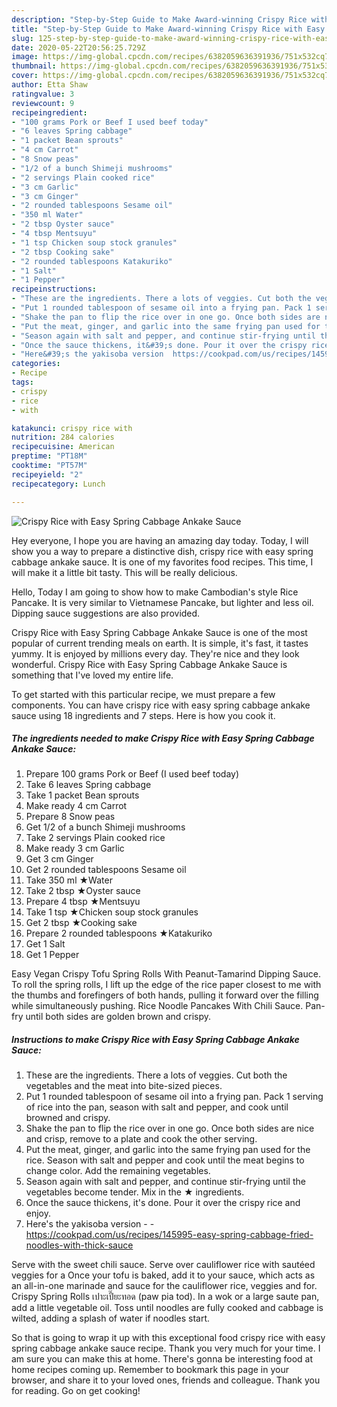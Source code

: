 ```yaml
---
description: "Step-by-Step Guide to Make Award-winning Crispy Rice with Easy Spring Cabbage Ankake Sauce"
title: "Step-by-Step Guide to Make Award-winning Crispy Rice with Easy Spring Cabbage Ankake Sauce"
slug: 125-step-by-step-guide-to-make-award-winning-crispy-rice-with-easy-spring-cabbage-ankake-sauce
date: 2020-05-22T20:56:25.729Z
image: https://img-global.cpcdn.com/recipes/6382059636391936/751x532cq70/crispy-rice-with-easy-spring-cabbage-ankake-sauce-recipe-main-photo.jpg
thumbnail: https://img-global.cpcdn.com/recipes/6382059636391936/751x532cq70/crispy-rice-with-easy-spring-cabbage-ankake-sauce-recipe-main-photo.jpg
cover: https://img-global.cpcdn.com/recipes/6382059636391936/751x532cq70/crispy-rice-with-easy-spring-cabbage-ankake-sauce-recipe-main-photo.jpg
author: Etta Shaw
ratingvalue: 3
reviewcount: 9
recipeingredient:
- "100 grams Pork or Beef I used beef today"
- "6 leaves Spring cabbage"
- "1 packet Bean sprouts"
- "4 cm Carrot"
- "8 Snow peas"
- "1/2 of a bunch Shimeji mushrooms"
- "2 servings Plain cooked rice"
- "3 cm Garlic"
- "3 cm Ginger"
- "2 rounded tablespoons Sesame oil"
- "350 ml Water"
- "2 tbsp Oyster sauce"
- "4 tbsp Mentsuyu"
- "1 tsp Chicken soup stock granules"
- "2 tbsp Cooking sake"
- "2 rounded tablespoons Katakuriko"
- "1 Salt"
- "1 Pepper"
recipeinstructions:
- "These are the ingredients. There a lots of veggies. Cut both the vegetables and the meat into bite-sized pieces."
- "Put 1 rounded tablespoon of sesame oil into a frying pan. Pack 1 serving of rice into the pan, season with salt and pepper, and cook until browned and crispy."
- "Shake the pan to flip the rice over in one go. Once both sides are nice and crisp, remove to a plate and cook the other serving."
- "Put the meat, ginger, and garlic into the same frying pan used for the rice. Season with salt and pepper and cook until the meat begins to change color. Add the remaining vegetables."
- "Season again with salt and pepper, and continue stir-frying until the vegetables become tender. Mix in the ★ ingredients."
- "Once the sauce thickens, it&#39;s done. Pour it over the crispy rice and enjoy."
- "Here&#39;s the yakisoba version  https://cookpad.com/us/recipes/145995-easy-spring-cabbage-fried-noodles-with-thick-sauce"
categories:
- Recipe
tags:
- crispy
- rice
- with

katakunci: crispy rice with 
nutrition: 284 calories
recipecuisine: American
preptime: "PT18M"
cooktime: "PT57M"
recipeyield: "2"
recipecategory: Lunch

---
```



![Crispy Rice with Easy Spring Cabbage Ankake Sauce](https://img-global.cpcdn.com/recipes/6382059636391936/751x532cq70/crispy-rice-with-easy-spring-cabbage-ankake-sauce-recipe-main-photo.jpg)

Hey everyone, I hope you are having an amazing day today. Today, I will show you a way to prepare a distinctive dish, crispy rice with easy spring cabbage ankake sauce. It is one of my favorites food recipes. This time, I will make it a little bit tasty. This will be really delicious.

Hello, Today I am going to show how to make Cambodian&#39;s style Rice Pancake. It is very similar to Vietnamese Pancake, but lighter and less oil. Dipping sauce suggestions are also provided.

Crispy Rice with Easy Spring Cabbage Ankake Sauce is one of the most popular of current trending meals on earth. It is simple, it's fast, it tastes yummy. It is enjoyed by millions every day. They're nice and they look wonderful. Crispy Rice with Easy Spring Cabbage Ankake Sauce is something that I've loved my entire life.


To get started with this particular recipe, we must prepare a few components. You can have crispy rice with easy spring cabbage ankake sauce using 18 ingredients and 7 steps. Here is how you cook it.

<!--inarticleads1-->

##### The ingredients needed to make Crispy Rice with Easy Spring Cabbage Ankake Sauce:

1. Prepare 100 grams Pork or Beef (I used beef today)
1. Take 6 leaves Spring cabbage
1. Take 1 packet Bean sprouts
1. Make ready 4 cm Carrot
1. Prepare 8 Snow peas
1. Get 1/2 of a bunch Shimeji mushrooms
1. Take 2 servings Plain cooked rice
1. Make ready 3 cm Garlic
1. Get 3 cm Ginger
1. Get 2 rounded tablespoons Sesame oil
1. Take 350 ml ★Water
1. Take 2 tbsp ★Oyster sauce
1. Prepare 4 tbsp ★Mentsuyu
1. Take 1 tsp ★Chicken soup stock granules
1. Get 2 tbsp ★Cooking sake
1. Prepare 2 rounded tablespoons ★Katakuriko
1. Get 1 Salt
1. Get 1 Pepper


Easy Vegan Crispy Tofu Spring Rolls With Peanut-Tamarind Dipping Sauce. To roll the spring rolls, I lift up the edge of the rice paper closest to me with the thumbs and forefingers of both hands, pulling it forward over the filling while simultaneously pushing. Rice Noodle Pancakes With Chili Sauce. Pan-fry until both sides are golden brown and crispy. 

<!--inarticleads2-->

##### Instructions to make Crispy Rice with Easy Spring Cabbage Ankake Sauce:

1. These are the ingredients. There a lots of veggies. Cut both the vegetables and the meat into bite-sized pieces.
1. Put 1 rounded tablespoon of sesame oil into a frying pan. Pack 1 serving of rice into the pan, season with salt and pepper, and cook until browned and crispy.
1. Shake the pan to flip the rice over in one go. Once both sides are nice and crisp, remove to a plate and cook the other serving.
1. Put the meat, ginger, and garlic into the same frying pan used for the rice. Season with salt and pepper and cook until the meat begins to change color. Add the remaining vegetables.
1. Season again with salt and pepper, and continue stir-frying until the vegetables become tender. Mix in the ★ ingredients.
1. Once the sauce thickens, it&#39;s done. Pour it over the crispy rice and enjoy.
1. Here&#39;s the yakisoba version -  - https://cookpad.com/us/recipes/145995-easy-spring-cabbage-fried-noodles-with-thick-sauce


Serve with the sweet chili sauce. Serve over cauliflower rice with sautéed veggies for a Once your tofu is baked, add it to your sauce, which acts as an all-in-one marinade and sauce for the cauliflower rice, veggies and for. Crispy Spring Rolls เปาะเปี๊ยะทอด (paw pia tod). In a wok or a large saute pan, add a little vegetable oil. Toss until noodles are fully cooked and cabbage is wilted, adding a splash of water if noodles start. 

So that is going to wrap it up with this exceptional food crispy rice with easy spring cabbage ankake sauce recipe. Thank you very much for your time. I am sure you can make this at home. There's gonna be interesting food at home recipes coming up. Remember to bookmark this page in your browser, and share it to your loved ones, friends and colleague. Thank you for reading. Go on get cooking!
